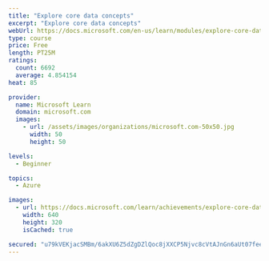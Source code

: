 ```yaml
---
title: "Explore core data concepts"
excerpt: "Explore core data concepts"
webUrl: https://docs.microsoft.com/en-us/learn/modules/explore-core-data-concepts/
type: course
price: Free
length: PT25M
ratings:
  count: 6692
  average: 4.854154
heat: 85

provider:
  name: Microsoft Learn
  domain: microsoft.com
  images:
    - url: /assets/images/organizations/microsoft.com-50x50.jpg
      width: 50
      height: 50

levels:
  - Beginner

topics:
  - Azure

images:
  - url: https://docs.microsoft.com/learn/achievements/explore-core-data-concepts-social.png
    width: 640
    height: 320
    isCached: true

secured: "u79kVEKjacSMBm/6akXU6Z5dZgDZlQoc8jXXCP5Njvc8cVtAJnGn6aUt07feenhlQJ63uMLZPqihmlJ9a4IFq1vudl7NuKVphEkXnXLmgr/3pLqaLd8IXpFAG5a5TijoLGkm14+lAcTOlPCfzmjLwWdg2G01zp7RtXgBknZhtXQvjo0wSr3Xf/y2HdecvUo6WgC10aTXoiFIHq/YKbNpCdoe9BWM5/LdPzZC+g+1piqrd1t4xpUvfrY+e/zWuM5PTwW+6KPsuI4R67zuurpcQKJfc1bxzXX2XGGu5H2Z/zYk8csOPPZNe3p52FChSfvA2pCPGi9XgdjO1ZFhRSJSZBH8t+WyU6QkEoVWUKfQclnLEaiQM+ZRtHa2sx2JEV1Bf2zxYT4R9KzhMF+Pe5wIxr2qxo95EkEOd9oxNAV8yqM=;6s+vcNO2zsM4gZKoBaTcww=="
---
```



